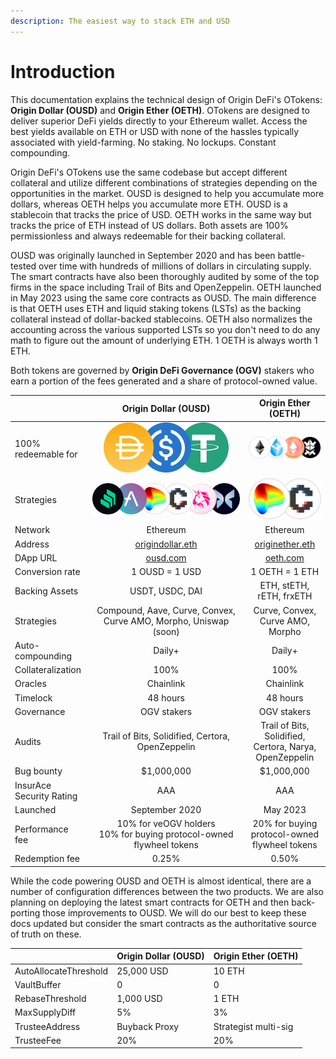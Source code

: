 ```yaml
---
description: The easiest way to stack ETH and USD
---
```


# Introduction

This documentation explains the technical design of Origin DeFi's OTokens: **Origin Dollar (OUSD)** and **Origin Ether (OETH)**. OTokens are designed to deliver superior DeFi yields directly to your Ethereum wallet. Access the best yields available on ETH or USD with none of the hassles typically associated with yield-farming. No staking. No lockups. Constant compounding.

Origin DeFi's OTokens use the same codebase but accept different collateral and utilize different combinations of strategies depending on the opportunities in the market. OUSD is designed to help you accumulate more dollars, whereas OETH helps you accumulate more ETH. OUSD is a stablecoin that tracks the price of USD. OETH works in the same way but tracks the price of ETH instead of US dollars. Both assets are 100% permissionless and always redeemable for their backing collateral.

OUSD was originally launched in September 2020 and has been battle-tested over time with hundreds of millions of dollars in circulating supply. The smart contracts have also been thoroughly audited by some of the top firms in the space including Trail of Bits and OpenZeppelin. OETH launched in May 2023 using the same core contracts as OUSD. The main difference is that OETH uses ETH and liquid staking tokens (LSTs) as the backing collateral instead of dollar-backed stablecoins. OETH also normalizes the accounting across the various supported LSTs so you don't need to do any math to figure out the amount of underlying ETH. 1 OETH is always worth 1 ETH.

Both tokens are governed by **Origin DeFi Governance (OGV)** stakers who earn a portion of the fees generated and a share of protocol-owned value.

<table><thead><tr><th></th><th width="235.33333333333331" align="center">Origin Dollar (OUSD)</th><th align="center">Origin Ether (OETH)</th></tr></thead><tbody><tr><td>100% redeemable for</td><td align="center"> <img src=".gitbook/assets/image (19).png" alt="" data-size="line"> </td><td align="center"><img src=".gitbook/assets/image (1) (1) (3).png" alt="" data-size="line"></td></tr><tr><td>Strategies</td><td align="center"><img src=".gitbook/assets/image (2) (2).png" alt="" data-size="line"></td><td align="center"><img src=".gitbook/assets/image.png" alt="" data-size="line"></td></tr><tr><td>Network</td><td align="center">Ethereum</td><td align="center">Ethereum</td></tr><tr><td>Address</td><td align="center"><a href="https://etherscan.com/address/origindollar.eth">origindollar.eth</a></td><td align="center"><a href="https://etherscan.io/address/originether.eth">originether.eth</a></td></tr><tr><td>DApp URL</td><td align="center"><a href="https://www.ousd.com">ousd.com</a></td><td align="center"><a href="https://www.oeth.com">oeth.com</a></td></tr><tr><td>Conversion rate</td><td align="center">1 OUSD = 1 USD</td><td align="center">1 OETH = 1 ETH</td></tr><tr><td>Backing Assets</td><td align="center">USDT, USDC, DAI</td><td align="center">ETH, stETH, rETH, frxETH</td></tr><tr><td>Strategies</td><td align="center">Compound, Aave, Curve, Convex, Curve AMO, Morpho, Uniswap (soon)</td><td align="center">Curve, Convex, Curve AMO, Morpho</td></tr><tr><td>Auto-compounding</td><td align="center">Daily+</td><td align="center">Daily+</td></tr><tr><td>Collateralization</td><td align="center">100%</td><td align="center">100%</td></tr><tr><td>Oracles</td><td align="center">Chainlink</td><td align="center">Chainlink</td></tr><tr><td>Timelock</td><td align="center">48 hours</td><td align="center">48 hours</td></tr><tr><td>Governance</td><td align="center"> OGV stakers</td><td align="center">OGV stakers</td></tr><tr><td>Audits</td><td align="center">Trail of Bits, Solidified, Certora, OpenZeppelin</td><td align="center">Trail of Bits, Solidified, Certora, Narya,  OpenZeppelin</td></tr><tr><td>Bug bounty</td><td align="center">$1,000,000</td><td align="center">$1,000,000</td></tr><tr><td>InsurAce Security Rating</td><td align="center">AAA</td><td align="center">AAA</td></tr><tr><td>Launched</td><td align="center">September 2020</td><td align="center">May 2023</td></tr><tr><td>Performance fee</td><td align="center">10% for veOGV holders<br> 10% for buying protocol-owned flywheel tokens</td><td align="center">20% for buying protocol-owned flywheel tokens</td></tr><tr><td>Redemption fee</td><td align="center">0.25%</td><td align="center">0.50%</td></tr></tbody></table>

While the code powering OUSD and OETH is almost identical, there are a number of configuration differences between the two products. We are also planning on deploying the latest smart contracts for OETH and then back-porting those improvements to OUSD.  We will do our best to keep these docs updated but consider the smart contracts as the authoritative source of truth on these.

|                       | Origin Dollar (OUSD) | Origin Ether (OETH)  |
| --------------------- | -------------------- | -------------------- |
| AutoAllocateThreshold | 25,000 USD           | 10 ETH               |
| VaultBuffer           | 0                    | 0                    |
| RebaseThreshold       | 1,000 USD            | 1 ETH                |
| MaxSupplyDiff         | 5%                   | 3%                   |
| TrusteeAddress        | Buyback Proxy        | Strategist multi-sig |
| TrusteeFee            | 20%                  | 20%                  |

